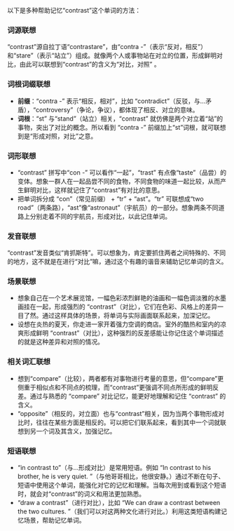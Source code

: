 以下是多种帮助记忆“contrast”这个单词的方法：

### 词源联想
“contrast”源自拉丁语“contrastare”，由“contra -”（表示“反对，相反”）和“stare”（表示“站立”）组成。就像两个人或事物站在对立的位置，形成鲜明对比，由此可以联想到“contrast”的含义为“对比，对照” 。

### 词根词缀联想
 - **前缀**：“contra -” 表示“相反，相对”，比如 “contradict”（反驳，与…矛盾），“controversy”（争论，争议），都体现了相反、对立的意味。
 - **词根**：“st” 与“stand”（站立）相关，“contrast” 就仿佛是两个对立着“站”的事物，突出了对比的概念。所以看到 “contra -” 前缀加上“st”词根，就可联想到是“形成对照，对比”之意。

### 词形联想
 - “contrast” 拼写中“con -” 可以看作“一起”，“trast” 有点像“taste”（品尝）的变体。想象一群人在一起品尝不同的食物，不同食物的味道一起比较，从而产生鲜明对比，这样就记住了“contrast”有对比的意思。
 - 把单词拆分成 “con”（常见前缀） + “tr” + “ast”。“tr” 可联想成“two road”（两条路），“ast”像“astronaut”（宇航员）的一部分。想象两条不同道路上分别走着不同的宇航员，形成对比，以此记住单词。

### 发音联想
“contrast”发音类似“肯抓斯特”。可以想象为，肯定要抓住两者之间特殊的、不同的地方，这不就是在进行“对比”嘛，通过这个有趣的谐音来辅助记忆单词的含义。

### 场景联想
 - 想象自己在一个艺术展览馆，一幅色彩浓烈鲜艳的油画和一幅色调淡雅的水墨画挂在一起，形成强烈的 “contrast”（对比），它们在色彩、风格上的差异一目了然。通过这样具体的场景，将单词与实际画面联系起来，加深记忆。
 - 设想在炎热的夏天，你走进一家开着强力空调的商店。室外的酷热和室内的凉爽形成鲜明 “contrast”（对比），这种强烈的反差感能让你记住这个单词描述的就是这种差异和对照的情况。

### 相关词汇联想
 - 想到“compare”（比较），两者都有对事物进行考量的意思，但“compare”更侧重于相似点和不同点的梳理，而“contrast”更强调不同点所形成的鲜明反差。通过与熟悉的 “compare” 对比记忆，能更好地理解和记住 “contrast” 的含义。
 - “opposite”（相反的，对立面）也与“contrast”相关，因为当两个事物形成对比时，往往在某些方面是相反的。可以把它们联系起来，看到其中一个词就联想到另一个词及其含义，加强记忆。

### 短语联想
 - “in contrast to”（与…形成对比）是常用短语。例如 “In contrast to his brother, he is very quiet. ”（与他哥哥相比，他很安静。）通过不断在句子、短语中使用这个单词，能强化对它的记忆和理解。当每次用到或看到这个短语时，就会对“contrast”的词义和用法更加熟悉。
 - “draw a contrast”（进行对比），比如 “We can draw a contrast between the two cultures. ”（我们可以对这两种文化进行对比。）利用这类短语构建记忆场景，帮助记忆单词。 